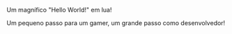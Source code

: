 Um magnífico "Hello World!" em lua!

Um pequeno passo para um gamer, um grande passo como desenvolvedor!
